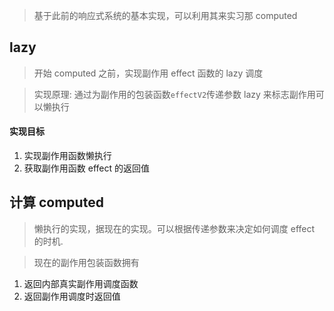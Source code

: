 > 基于此前的响应式系统的基本实现，可以利用其来实习那 computed

## lazy

> 开始 computed 之前，实现副作用 effect 函数的 lazy 调度

> 实现原理: 通过为副作用的包装函数`effectV2`传递参数 lazy 来标志副作用可以懒执行

#### 实现目标

1. 实现副作用函数懒执行
2. 获取副作用函数 effect 的返回值

## 计算 computed

> 懒执行的实现，据现在的实现。可以根据传递参数来决定如何调度 effect 的时机.

> 现在的副作用包装函数拥有

1. 返回内部真实副作用调度函数
2. 返回副作用调度时返回值
